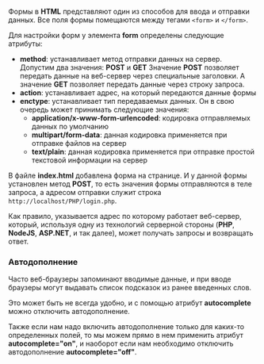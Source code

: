 Формы в **HTML** представляют один из способов для ввода и отправки данных. Все поля формы помещаются между тегами ```<form>``` и ```</form>```.

Для настройки форм у элемента **form** определены следующие атрибуты:
- **method**: устанавливает метод отправки данных на сервер. Допустим два значения: **POST** и **GET**
	Значение **POST** позволяет передать данные на веб-сервер через специальные заголовки. А значение **GET** позволяет передать данные через строку запроса.
- **action**: устанавливает адрес, на который передаются данные формы
- **enctype**: устанавливает тип передаваемых данных. Он в свою очередь может принимать следующие значения:
	- **application/x-www-form-urlencoded**: кодировка отправляемых данных по умолчанию
	- **multipart/form-data**: данная кодировка применяется при отправке файлов на сервер
	- **text/plain**: данная кодировка применяется при отправке простой текстовой информации на сервер

В файле **index.html** добавлена форма на странице. И у данной формы установлен метод **POST**, то есть значения формы отправляются в теле запроса, а адресом отправки служит строка ```http://localhost/PHP/login.php```.

Как правило, указывается адрес по которому работает веб-сервер, который, используя одну из технологий серверной стороны (**PHP**, **NodeJS**, **ASP.NET**, и так далее), может получать запросы и возвращать ответ.
### Автодополнение
Часто веб-браузеры запоминают вводимые данные, и при вводе браузеры могут выдавать список подсказок из ранее введенных слов.

Это может быть не всегда удобно, и с помощью атрибут **autocomplete** можно отключить автодополнение.

Также если нам надо включить автодополнение только для каких-то определенных полей, то мы можем прямо в нем применить атрибут **autocomplete="on"**, и наоборот если нам необходимо отключить автодополнение **autocomplete="off"**.
